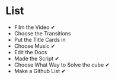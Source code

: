 # List
- Film the Video ✔
- Choose the Transitions
- Put the Title Cards in 
- Choose Music ✔
- Edit the Docs
- Made the Script ✔
- Choose What Way to Solve the cube ✔
- Make a Github List ✔
